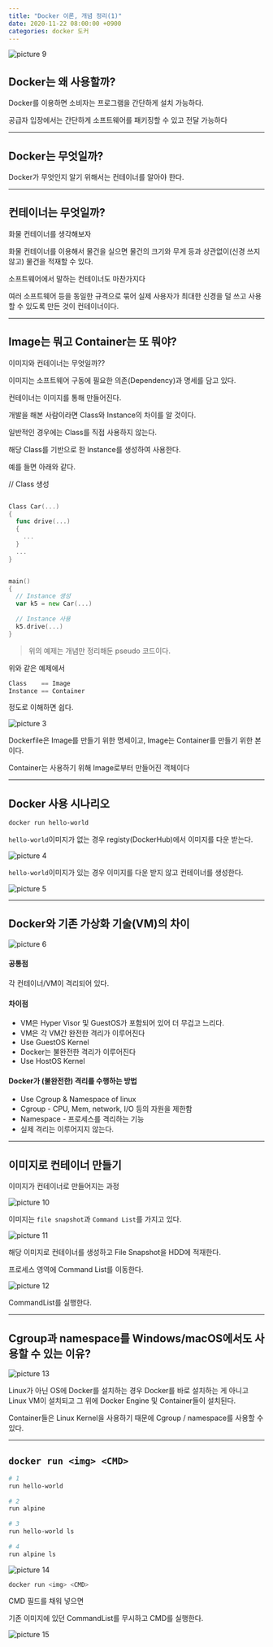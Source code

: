```yaml
---
title: "Docker 이론, 개념 정리(1)"
date: 2020-11-22 08:00:00 +0900
categories: docker 도커 
---
```

![picture 9](https://cckn.github.io/assets/images/2020-11-22-docker1_images/efe19c908522fd32c066a7b690f928d3529374970c46e64b38be89081d943bd8.png)  


## Docker는 왜 사용할까?

Docker를 이용하면 소비자는 프로그램을 간단하게 설치 가능하다. 

공급자 입장에서는 간단하게 소프트웨어를 패키징할 수 있고 전달 가능하다

---
 
## Docker는 무엇일까?

Docker가 무엇인지 알기 위해서는 컨테이너를 알아야 한다.
 
 
---
 
## 컨테이너는 무엇일까?

화물 컨테이너를 생각해보자

화물 컨테이너를 이용해서 물건을 실으면 물건의 크기와 무게 등과 상관없이(신경 쓰지 않고) 물건을 적재할 수 있다.

소프트웨어에서 말하는 컨테이너도 마찬가지다
 
여러 소프트웨어 등을 동일한 규격으로 묶어 실제 사용자가 최대한 신경을 덜 쓰고 사용할 수 있도록 만든 것이 컨테이너이다.
 
 
 
---
 
## Image는 뭐고 Container는 또 뭐야? 
 
이미지와 컨테이너는 무엇일까??
 
이미지는 소프트웨어 구동에 필요한 의존(Dependency)과 명세를 담고 있다.
 
컨테이너는 이미지를 통해 만들어진다.
 
개발을 해본 사람이라면 Class와 Instance의 차이를 알 것이다.
 
일반적인 경우에는 Class를 직접 사용하지 않는다.
 
해당 Class를 기반으로 한 Instance를 생성하여 사용한다.
 
예를 들면 아래와 같다.
 
// Class 생성

``` go

Class Car(...)
{
  func drive(...)
  {
    ...
  }
  ...
}
```

``` go 

main()
{
  // Instance 생성
  var k5 = new Car(...)
 
  // Instance 사용
  k5.drive(...)
}
```

> 위의 예제는 개념만 정리해둔 pseudo 코드이다.
 
위와 같은 예제에서
 

```go 
Class    == Image
Instance == Container
```
정도로 이해하면 쉽다.

![picture 3](https://cckn.github.io/assets/images/2020-11-22-docker1_images/caa5ada4759d0a02b12971b712b8849dfbf3cb09d13169a9fc0475c210b4a335.png)  


 
Dockerfile은 Image를 만들기 위한 명세이고,
Image는 Container를 만들기 위한 본이다.
 
Container는 사용하기 위해 Image로부터 만들어진 객체이다
 
 
---
 
## Docker 사용 시나리오
 
``` bash
docker run hello-world
```
 
 
 
`hello-world`이미지가 없는 경우 registy(DockerHub)에서 이미지를 다운 받는다.

![picture 4](https://cckn.github.io/assets/images/2020-11-22-docker1_images/5760633012eddee6570a7c22a7d8dc9a83aaab41b998d1a4302640603fccdc09.png)  

`hello-world`이미지가 있는 경우 이미지를 다운 받지 않고 컨테이너를 생성한다.

![picture 5](https://cckn.github.io/assets/images/2020-11-22-docker1_images/43c5e9481a6a33668cea657c7fcf618281ad991dab63f6936286272f8fbfdcec.png)  

 
 
 
 
 
---
 
 
## Docker와 기존 가상화 기술(VM)의 차이
 ![picture 6](https://cckn.github.io/assets/images/2020-11-22-docker1_images/3fff93f225744a03fdf6ac437277dab0f020227db8916014e1c38607703e0e17.png)  


 
#### 공통점
각 컨테이너/VM이 격리되어 있다.
 
#### 차이점
- VM은 Hyper Visor 및 GuestOS가 포함되어 있어 더 무겁고 느리다.
- VM은 각 VM간 완전한 격리가 이루어진다
- Use GuestOS Kernel
- Docker는 불완전한 격리가 이루어진다
- Use HostOS Kernel  
 
#### Docker가 (불완전한) 격리를 수행하는 방법
- Use Cgroup & Namespace of linux
- Cgroup - CPU, Mem, network, I/O 등의 자원을 제한함
- Namespace - 프로세스를 격리하는 기능
- 실제 격리는 이루어지지 않는다.
 
---
 
 
## 이미지로 컨테이너 만들기
 
이미지가 컨테이너로 만들어지는 과정

![picture 10](https://cckn.github.io/assets/images/2020-11-22-docker1_images/7ae61afe5797c8a33b18ab12a7a9136c70edbd453794365fbceaac8e7ce948d9.png)  

이미지는 `file snapshot`과 `Command List`를 가지고 있다.
 



![picture 11](https://cckn.github.io/assets/images/2020-11-22-docker1_images/37cef9a58e88ff324746c65abfc5898c3a720b2a5518c4762b07e4211b5e29a0.png)  

해당 이미지로 컨테이너를 생성하고 File Snapshot을 HDD에 적재한다.
 
프로세스 영역에 Command List를 이동한다.



![picture 12](https://cckn.github.io/assets/images/2020-11-22-docker1_images/dd94cc70f440cf7bf9fb2dd470f83c4a61247babe844941781c132c13c802716.png)  

CommandList를 실행한다.

 
 



 ---
 
## Cgroup과 namespace를 Windows/macOS에서도 사용할 수 있는 이유?
 
![picture 13](https://cckn.github.io/assets/images/2020-11-22-docker1_images/dc7b480b6f7ba57b5d55444b20a6950ea7eb20255e0843f66b3b374c28c917be.png)  

 
 
Linux가 아닌 OS에 Docker를 설치하는 경우 Docker를 바로 설치하는 게 아니고 Linux VM이 설치되고 그 위에 Docker Engine 및 Container들이 설치된다.
 
Container들은 Linux Kernel을 사용하기 때문에 Cgroup / namespace를 사용할 수 있다.
 
 ---

 
## `docker run <img> <CMD>`
 

``` bash
# 1 
run hello-world
 
# 2
run alpine
 
# 3
run hello-world ls
 
# 4 
run alpine ls
```

![picture 14](https://cckn.github.io/assets/images/2020-11-22-docker1_images/cd2beb17506a61bc8c94d33a45c795f4ece342ad2f07d999884410db4a89e4e9.png)  

 

``` bash 
docker run <img> <CMD>
```
 
CMD 필드를 채워 넣으면
 
기존 이미지에 있던 CommandList를 무시하고 CMD를 실행한다.
 

 ![picture 15](https://cckn.github.io/assets/images/2020-11-22-docker1_images/b0698869a6e797aeaf0c10a64f96fc84ea41ade39542a50b98d69f5d058ff54b.png)  
